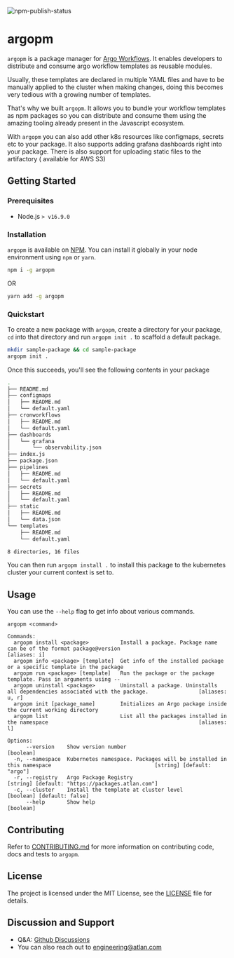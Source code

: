 ![npm-publish-status](https://github.com/atlanhq/argopm/actions/workflows/npm-publish.yml/badge.svg)

# argopm

`argopm` is a package manager for [Argo Workflows](https://argoproj.github.io/argo-workflows/). It enables developers to
distribute and consume argo workflow templates as reusable modules.

Usually, these templates are declared in multiple YAML files and have to be manually applied to the cluster when making
changes, doing this becomes very tedious with a growing number of templates.

That's why we built `argopm`. It allows you to bundle your workflow templates as npm packages so you can distribute and
consume them using the amazing tooling already present in the Javascript ecosystem.

With `argopm` you can also add other k8s resources like configmaps, secrets etc to your package. It also supports adding
grafana dashboards right into your package. There is also support for uploading static files to the artifactory (
available for AWS S3)

## Getting Started

### Prerequisites

-   Node.js `> v16.9.0`

### Installation

`argopm` is available on [NPM](https://www.npmjs.com/package/argopm). You can install it globally in your node
environment using `npm` or `yarn`.

```bash
npm i -g argopm
```

OR

```bash
yarn add -g argopm
```

### Quickstart

To create a new package with `argopm`, create a directory for your package, `cd` into that directory and
run `argopm init .` to scaffold a default package.

```bash
mkdir sample-package && cd sample-package
argopm init .
```

Once this succeeds, you'll see the following contents in your package

```bash
.
├── README.md
├── configmaps
│   ├── README.md
│   └── default.yaml
├── cronworkflows
│   ├── README.md
│   └── default.yaml
├── dashboards
│   └── grafana
│       └── observability.json
├── index.js
├── package.json
├── pipelines
│   ├── README.md
│   └── default.yaml
├── secrets
│   ├── README.md
│   └── default.yaml
├── static
│   ├── README.md
│   └── data.json
└── templates
    ├── README.md
    └── default.yaml

8 directories, 16 files
```

You can then run `argopm install .` to install this package to the kubernetes cluster your current context is set to.

## Usage

You can use the `--help` flag to get info about various commands.

```
argopm <command>

Commands:
  argopm install <package>          Install a package. Package name can be of the format package@version                            [aliases: i]
  argopm info <package> [template]  Get info of the installed package or a specific template in the package
  argopm run <package> [template]   Run the package or the package template. Pass in arguments using --
  argopm uninstall <package>        Uninstall a package. Uninstalls all dependencies associated with the package.                [aliases: u, r]
  argopm init [package_name]        Initializes an Argo package inside the current working directory
  argopm list                       List all the packages installed in the namespace                                                [aliases: l]

Options:
      --version    Show version number                                                                                                 [boolean]
  -n, --namespace  Kubernetes namespace. Packages will be installed in this namespace                                 [string] [default: "argo"]
  -r, --registry   Argo Package Registry                                                        [string] [default: "https://packages.atlan.com"]
  -c, --cluster    Install the template at cluster level                                                              [boolean] [default: false]
      --help       Show help                                                                                                           [boolean]
```

## Contributing

Refer to [CONTRIBUTING.md](/CONTRIBUTING.md) for more information on contributing code, docs and tests to `argopm`.

## License

The project is licensed under the MIT License, see the [LICENSE](LICENSE) file for details.

## Discussion and Support

-   Q&A: [Github Discussions](https://github.com/atlanhq/argopm/discussions)
-   You can also reach out to engineering@atlan.com
